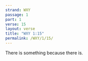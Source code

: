 ```yaml
---
strand: WXY
passage: 1
part: 1
verse: 15
layout: verse
title: "WXY 1:15"
permalink: /WXY/1/15/
---
```

There is something because there is.
